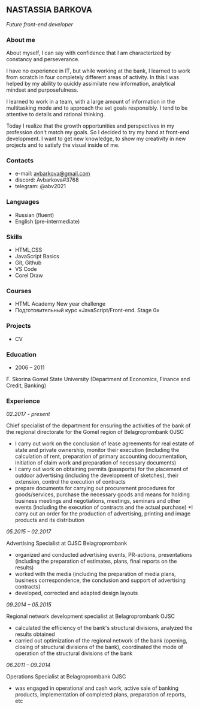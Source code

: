 ## **NASTASSIA BARKOVA**
_Future front-end developer_

### **About me**
About myself, I can say with confidence that I am characterized by constancy and perseverance.

I have no experience in IT, but while working at the bank, I learned to work from scratch in four completely different areas of activity. In this I was helped by my ability to quickly assimilate new information, analytical mindset and purposefulness.

I learned to work in a team, with a large amount of information in the multitasking mode and to approach the set goals responsibly. I tend to be attentive to details and rational thinking.

Today I realize that the growth opportunities and perspectives in my profession don't match my goals. So I decided to try my hand at front-end development. I want to get new knowledge, to show my creativity in new projects and to satisfy the visual inside of me.

### **Contacts**
* e-mail: avbarkova@gmail.com
* discord: Avbarkova#3768
* telegram: @abv2021

### **Languages**
* Russian (fluent)
* English (pre-intermediate)

### **Skills**
* HTML,CSS
* JavaScript Basics
* Git, Github
* VS Code
* Corel Draw

### **Courses**
* HTML Academy New year challenge
* Подготовительный курс «JavaScript/Front-end. Stage 0»

### **Projects**
* CV

### **Education**

 * 2006 – 2011
 
 F. Skorina Gomel State University (Department of Economics, Finance and Credit, Banking)

### **Experience**
_02.2017 - present_

Chief specialist of the department for ensuring the activities of the bank of the regional directorate for the Gomel region of Belagroprombank OJSC

*  I carry out work on the conclusion of lease agreements for real estate of state and private ownership, monitor their execution (including the calculation of rent, preparation of primary accounting documentation, initiation of claim work and preparation of necessary documents)
* I carry out work on obtaining permits (passports) for the placement of outdoor advertising (including the development of sketches), their extension, control the execution of contracts
* prepare documents for carrying out procurement procedures for goods/services, purchase the necessary goods and means for holding business meetings and negotiations, meetings, seminars and other events (including the execution of contracts and the actual purchase)
*I carry out an order for the production of advertising, printing and image products and its distribution

_05.2015 – 02.2017_

 Advertising Specialist at OJSC Belagroprombank
 
 * organized and conducted advertising events, PR-actions, presentations (including the preparation of estimates, plans, final reports on the results)
 * worked with the media (including the preparation of media plans, business correspondence, the conclusion and support of advertising contracts)
 * developed, corrected and adapted design layouts

 _09.2014 – 05.2015_

 Regional network development specialist at Belagroprombank OJSC

 * calculated the efficiency of the bank's structural divisions, analyzed the results obtained
 * carried out optimization of the regional network of the bank (opening, closing of structural divisions of the bank), coordinated the mode of operation of the structural divisions of the bank

 _06.2011 – 09.2014_

 Operations Specialist at Belagroprombank OJSC

 * was engaged in operational and cash work, active sale of banking products, implementation of completed plans, preparation of reports, etc
